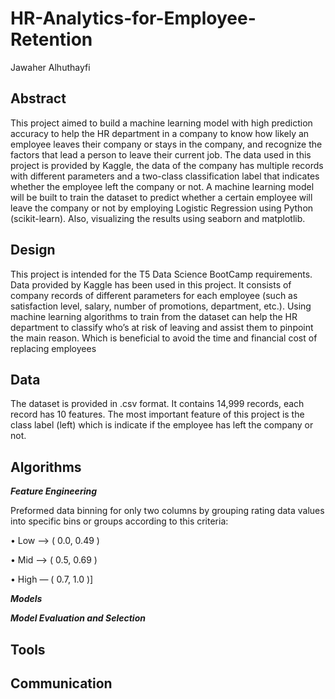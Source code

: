 # HR-Analytics-for-Employee-Retention
Jawaher Alhuthayfi

## Abstract 
This project aimed to build a machine learning model with high prediction accuracy to help the HR department in a company to know how likely an employee leaves their company or stays in the company, and recognize the factors that lead a person to leave their current job. The data used in this project is provided by Kaggle, the data of the company has multiple records with different parameters and a two-class classification label that indicates whether the employee left the company or not. A machine learning model will be built to train the dataset to predict whether a certain employee will leave the company or not by employing Logistic Regression using Python (scikit-learn). Also, visualizing the results using seaborn and matplotlib.

## Design
This project is intended for the T5 Data Science BootCamp requirements. Data provided by Kaggle has been used in this project. It consists of company records of different parameters for each employee (such as satisfaction level, salary, number of promotions, department, etc.). Using machine learning algorithms to train from the dataset can help the HR department to classify who’s at risk of leaving and assist them to pinpoint the main reason. Which is beneficial to avoid the time and financial cost of replacing employees

## Data
The dataset is provided in .csv format. It contains 14,999 records, each record has 10 features. The most important feature of this project is the class label (left) which is indicate if the employee has left the company or not.

## Algorithms

***Feature Engineering***

Preformed data binning for only two columns by grouping rating data values into specific bins or groups according to this criteria:

• Low —> ( 0.0, 0.49 )

• Mid —> ( 0.5, 0.69 )  

• High — ( 0.7, 1.0 )]

***Models***

***Model Evaluation and Selection***

## Tools

## Communication 

